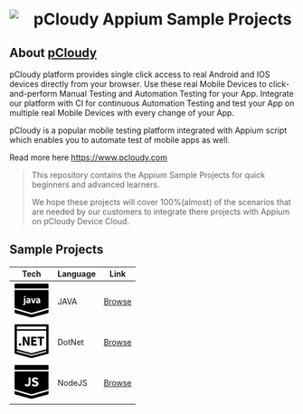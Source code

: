 <h1><img src="/images/pcloudy.png" align="top"> &nbsp;&nbsp; pCloudy Appium Sample Projects</h1>

## About [pCloudy](https://www.pcloudy.com)

pCloudy platform provides single click access to real Android and IOS devices directly from your browser. Use these real Mobile Devices to click-and-perform Manual Testing and Automation Testing for your App. Integrate our platform with CI for continuous Automation Testing and test your App on multiple real Mobile Devices with every change of your App.

pCloudy is a popular mobile testing platform integrated with Appium script which enables you to automate test of mobile apps as well.

Read more here https://www.pcloudy.com


> This repository contains the Appium Sample Projects
> for quick beginners and advanced learners.
> 
> We hope these projects will cover 100%(almost) of the
> scenarios that are needed by our customers to integrate
> there projects with Appium on pCloudy Device Cloud.




## Sample Projects

| Tech | Language | Link |
|------|----------|------|
| ![Java][java] | JAVA   | [Browse](/Java/) |
| ![DotNet][dotnet] | DotNet | [Browse](/DotNet/) |
| ![NodeJS][nodejs] | NodeJS | [Browse](/NodeJS/) |




[java]:/images/java-big.png "Java"
[nodejs]:/images/nodejs-big.png "NodeJs"
[dotnet]:/images/dotnet-big.png "DotNet"
